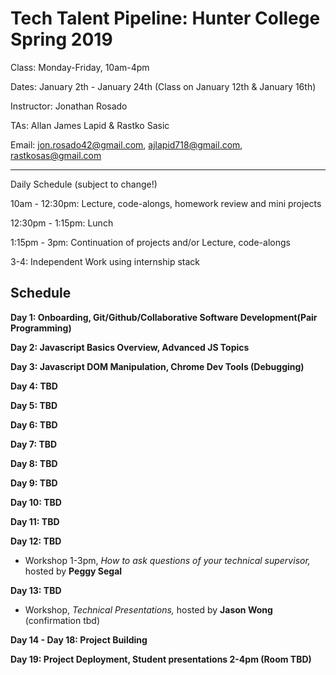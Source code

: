# Tech Talent Pipeline: Hunter College Spring 2019

Class: Monday-Friday, 10am-4pm

Dates: January 2th - January 24th (Class on January 12th & January 16th)

Instructor: Jonathan Rosado

TAs: Allan James Lapid & Rastko Sasic

Email: jon.rosado42@gmail.com, ajlapid718@gmail.com, rastkosas@gmail.com

---

Daily Schedule (subject to change!)

10am - 12:30pm: Lecture, code-alongs, homework review and mini projects

12:30pm - 1:15pm: Lunch

1:15pm - 3pm: Continuation of projects and/or Lecture, code-alongs

3-4: Independent Work using internship stack

## Schedule

**Day 1: Onboarding, Git/Github/Collaborative Software Development(Pair Programming)**

**Day 2: Javascript Basics Overview, Advanced JS Topics**

**Day 3: Javascript DOM Manipulation, Chrome Dev Tools (Debugging)**

**Day 4: TBD**

**Day 5: TBD**

**Day 6: TBD**

**Day 7: TBD**

**Day 8: TBD**

**Day 9: TBD**

**Day 10: TBD**

**Day 11: TBD**

**Day 12: TBD**

- Workshop 1-3pm, _How to ask questions of your technical supervisor,_ hosted by __Peggy Segal__

**Day 13: TBD**

- Workshop, _Technical Presentations,_ hosted by __Jason Wong__ (confirmation tbd)

**Day 14 - Day 18: Project Building**

**Day 19: Project Deployment, Student presentations 2-4pm (Room TBD)**
